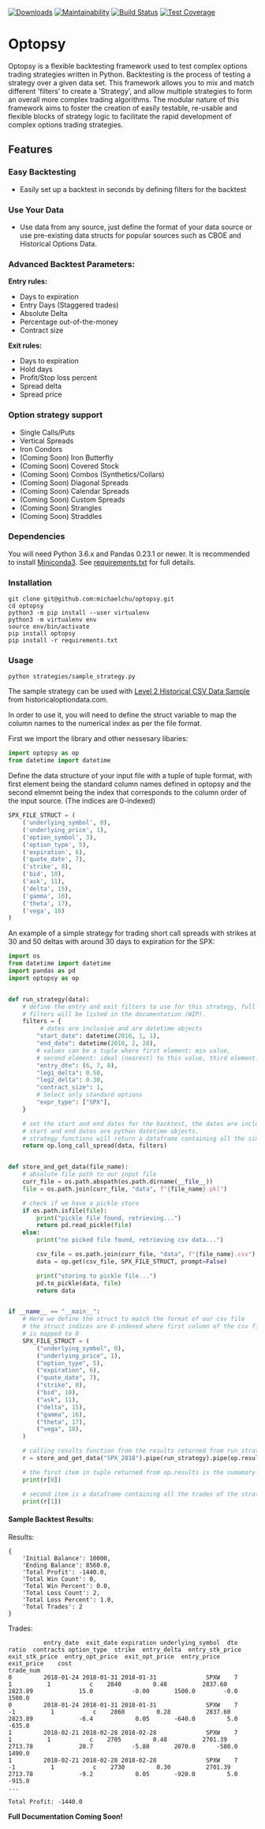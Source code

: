 [![Downloads](https://pepy.tech/badge/optopsy)](https://pepy.tech/project/optopsy)
[![Maintainability](https://api.codeclimate.com/v1/badges/37b11e992a6900d30310/maintainability)](https://codeclimate.com/github/michaelchu/optopsy/maintainability)
[![Build Status](https://travis-ci.org/michaelchu/optopsy.svg?branch=master)](https://travis-ci.org/michaelchu/optopsy)
[![Test Coverage](https://api.codeclimate.com/v1/badges/37b11e992a6900d30310/test_coverage)](https://codeclimate.com/github/michaelchu/optopsy/test_coverage)

# Optopsy

Optopsy is a flexible backtesting framework used to test complex options trading strategies written in Python.
Backtesting is the process of testing a strategy over a given data set. This framework allows you to mix and match
different 'filters' to create a 'Strategy', and allow multiple strategies to form an overall more complex trading algorithms.
The modular nature of this framework aims to foster the creation of easily testable, re-usable and flexible blocks of strategy logic to facilitate
the rapid development of complex options trading strategies.

## Features

### Easy Backtesting
* Easily set up a backtest in seconds by defining filters for the backtest

### Use Your Data
* Use data from any source, just define the format of your data source or use pre-existing data structs for popular sources such as CBOE and Historical Options Data.

### Advanced Backtest Parameters:

**Entry rules:**
* Days to expiration
* Entry Days (Staggered trades)
* Absolute Delta
* Percentage out-of-the-money
* Contract size

**Exit rules:**
* Days to expiration
* Hold days
* Profit/Stop loss percent
* Spread delta
* Spread price

### Option strategy support
* Single Calls/Puts
* Vertical Spreads
* Iron Condors
* (Coming Soon) Iron Butterfly
* (Coming Soon) Covered Stock
* (Coming Soon) Combos (Synthetics/Collars)
* (Coming Soon) Diagonal Spreads
* (Coming Soon) Calendar Spreads
* (Coming Soon) Custom Spreads
* (Coming Soon) Strangles
* (Coming Soon) Straddles

### Dependencies
You will need Python 3.6.x and Pandas 0.23.1 or newer. It is recommended to install [Miniconda3](https://conda.io/miniconda.html). See [requirements.txt](https://github.com/michaelchu/optopsy/blob/master/requirements.txt) for full details.

### Installation
```
git clone git@github.com:michaelchu/optopsy.git
cd optopsy
python3 -m pip install --user virtualenv
python3 -m virtualenv env
source env/bin/activate
pip install optopsy
pip install -r requirements.txt
```

### Usage
```
python strategies/sample_strategy.py
```
The sample strategy can be used with [Level 2 Historical CSV Data Sample](http://www.deltaneutral.com/files/Sample_SPX_20151001_to_20151030.csv) from historicaloptiondata.com.

In order to use it, you will need to define the struct variable to map the column names to the numerical index as per the file format.

First we import the library and other nessesary libaries:
```python
import optopsy as op
from datetime import datetime
```

Define the data structure of your input file with a tuple of tuple format, with first element being the standard column names defined in optopsy and the second elmemnt being the index that corresponds to the column order of the input source. (The indices are 0-indexed)
```python
SPX_FILE_STRUCT = (
    ('underlying_symbol', 0),
    ('underlying_price', 1),
    ('option_symbol', 3),
    ('option_type', 5),
    ('expiration', 6),
    ('quote_date', 7),
    ('strike', 8),
    ('bid', 10),
    ('ask', 11),
    ('delta', 15),
    ('gamma', 16),
    ('theta', 17),
    ('vega', 18)
)
```

An example of a simple strategy for trading short call spreads with strikes at 30 and 50 deltas with around 30 days to expiration for the SPX:
```python
import os
from datetime import datetime
import pandas as pd
import optopsy as op


def run_strategy(data):
    # define the entry and exit filters to use for this strategy, full list of
    # filters will be listed in the documentation (WIP).
    filters = {
         # dates are inclusive and are datetime objects
        "start_date": datetime(2016, 1, 1),
        "end_date": datetime(2018, 2, 28),
        # values can be a tuple where first element: min value, 
        # second element: ideal (nearest) to this value, third element: max value
        "entry_dte": (6, 7, 8),
        "leg1_delta": 0.50,
        "leg2_delta": 0.30,
        "contract_size": 1,
        # Select only standard options
        "expr_type": ["SPX"],
    }

    # set the start and end dates for the backtest, the dates are inclusive,
    # start and end dates are python datetime objects.
    # strategy functions will return a dataframe containing all the simulated trades
    return op.long_call_spread(data, filters)


def store_and_get_data(file_name):
    # absolute file path to our input file
    curr_file = os.path.abspath(os.path.dirname(__file__))
    file = os.path.join(curr_file, "data", f"{file_name}.pkl")

    # check if we have a pickle store
    if os.path.isfile(file):
        print("pickle file found, retrieving...")
        return pd.read_pickle(file)
    else:
        print("no picked file found, retrieving csv data...")

        csv_file = os.path.join(curr_file, "data", f"{file_name}.csv")
        data = op.get(csv_file, SPX_FILE_STRUCT, prompt=False)

        print("storing to pickle file...")
        pd.to_pickle(data, file)
        return data


if __name__ == "__main__":
    # Here we define the struct to match the format of our csv file
    # the struct indices are 0-indexed where first column of the csv file
    # is mapped to 0
    SPX_FILE_STRUCT = (
        ("underlying_symbol", 0),
        ("underlying_price", 1),
        ("option_type", 5),
        ("expiration", 6),
        ("quote_date", 7),
        ("strike", 8),
        ("bid", 10),
        ("ask", 11),
        ("delta", 15),
        ("gamma", 16),
        ("theta", 17),
        ("vega", 18),
    )

    # calling results function from the results returned from run_strategy()
    r = store_and_get_data("SPX_2018").pipe(run_strategy).pipe(op.results)

    # the first item in tuple returned from op.results is the sumamary stats
    print(r[0])

    # second item is a dataframe containing all the trades of the strategy
    print(r[1])
```

#### Sample Backtest Results:

Results:
```
{
    'Initial Balance': 10000, 
    'Ending Balance': 8560.0, 
    'Total Profit': -1440.0, 
    'Total Win Count': 0, 
    'Total Win Percent': 0.0, 
    'Total Loss Count': 2, 
    'Total Loss Percent': 1.0, 
    'Total Trades': 2
}
```

Trades:
```
          entry_date  exit_date expiration underlying_symbol  dte  ratio  contracts option_type  strike  entry_delta  entry_stk_price  exit_stk_price  entry_opt_price  exit_opt_price  entry_price  exit_price    cost
trade_num
0         2018-01-24 2018-01-31 2018-01-31              SPXW    7      1          1           c    2840         0.48          2837.60         2823.89             15.0           -0.00       1500.0        -0.0  1500.0
0         2018-01-24 2018-01-31 2018-01-31              SPXW    7     -1          1           c    2860         0.28          2837.60         2823.89             -6.4            0.05       -640.0         5.0  -635.0
1         2018-02-21 2018-02-28 2018-02-28              SPXW    7      1          1           c    2705         0.48          2701.39         2713.78             20.7           -5.80       2070.0      -580.0  1490.0
1         2018-02-21 2018-02-28 2018-02-28              SPXW    7     -1          1           c    2730         0.30          2701.39         2713.78             -9.2            0.05       -920.0         5.0  -915.0
...

Total Profit: -1440.0
```

**Full Documentation Coming Soon!**